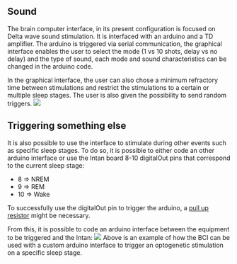 ## Sound

The brain computer interface, in its present configuration is focused on Delta wave sound stimulation. It is interfaced with an arduino and a TD amplifier. The arduino is triggered via serial communication, the graphical interface enables the user to select the mode (1 vs 10 shots, delay vs no delay) and the type of sound, each mode and sound characteristics can be changed in the arduino code.

In the graphical interface, the user can also chose a minimum refractory time between stimulations and restrict the stimulations to a certain or multiple sleep stages. The user is also given the possibility to send random triggers.
![](https://user-images.githubusercontent.com/41677251/43528325-fc072612-95a8-11e8-810c-1b46bf0788ae.PNG)
## Triggering something else

It is also possible to use the interface to stimulate during other events such as specific sleep stages. To do so, it is possible to either code an other arduino interface or use the Intan board 8-10 digitalOut pins that correspond to the current sleep stage:
* 8 => NREM
* 9 => REM
* 10 => Wake

To successfully use the digitalOut pin to trigger the arduino, a [pull up resistor](https://learn.sparkfun.com/tutorials/pull-up-resistors) might be necessary.

From this, it is possible to code an arduino interface between the equipment to be triggered and the Intan:
![](https://user-images.githubusercontent.com/41677251/43254358-82d299c4-90c7-11e8-8118-0aadf1c78002.PNG)
Above is an example of how the BCI can be used with a custom arduino interface to trigger an optogenetic stimulation on a specific sleep stage.